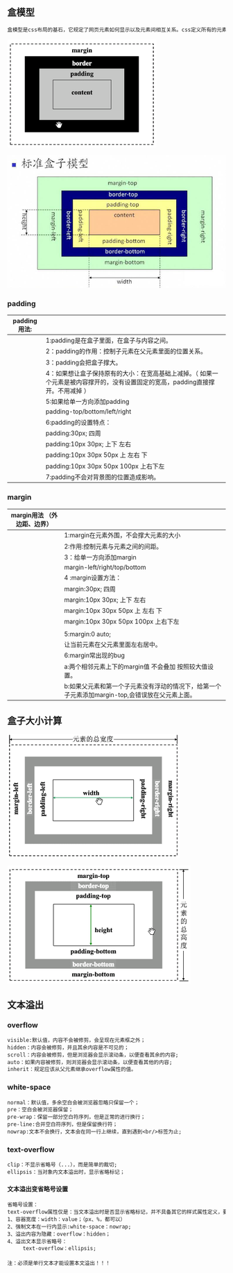 ## 盒模型

```txt
盒模型是css布局的基石，它规定了网页元素如何显示以及元素间相互关系。css定义所有的元素都可以拥有像盒子一样的外形和平面空间。即都包含内容区、补白（填充）、边框、边界(外边距)这就是盒模型。
```

![](./images/图片5.png)



![](./images/图片2.png)





### padding

| padding用法: |                                                              |
| :----------: | :----------------------------------------------------------- |
|              | 1:padding是在盒子里面，在盒子与内容之间。                    |
|              | 2：padding的作用：控制子元素在父元素里面的位置关系。         |
|              | 3：padding会把盒子撑大。                                     |
|              | 4：如果想让盒子保持原有的大小：在宽高基础上减掉。（ 如果一个元素是被内容撑开的，没有设置固定的宽高，padding直接撑开。不用减掉 ） |
|              | 5:如果给单一方向添加padding                                  |
|              | padding-top/bottom/left/right                                |
|              | 6:padding的设置特点：                                        |
|              | padding:30px;    四周                                        |
|              | padding:10px 30px;     上下     左右                         |
|              | padding:10px 30px 50px    上   左右    下                    |
|              | padding:10px 30px 50px 100px     上右下左                    |
|              | 7:padding不会对背景图的位置造成影响。                        |

### margin

| margin用法    （外边距、边界） |                                                              |
| ------------------------------ | ------------------------------------------------------------ |
|                                | 1:margin在元素外围，不会撑大元素的大小                       |
|                                | 2:作用:控制元素与元素之间的间距。                            |
|                                | 3：给单一方向添加margin                                      |
|                                | margin-left/right/top/bottom                                 |
|                                | 4 :margin设置方法：                                          |
|                                | margin:30px;    四周                                         |
|                                | margin:10px 30px;     上下     左右                          |
|                                | margin:10px 30px 50px    上   左右    下                     |
|                                | margin:10px 30px 50px 100px     上右下左                     |
|                                |                                                              |
|                                | 5:margin:0 auto;                                             |
|                                | 让当前元素在父元素里面左右居中。                             |
|                                | 6:margin常出现的bug                                          |
|                                | a:两个相邻元素上下的margin值 不会叠加 按照较大值设置。       |
|                                | b:如果父元素和第一个子元素没有浮动的情况下，给第一个子元素添加margin-top,会错误放在父元素上面。 |



## 盒子大小计算 

![](./images/图片3.png)

![](./images/图片4.png)



## 文本溢出

### overflow

```txt
visible:默认值，内容不会被修剪，会呈现在元素框之外；
hidden：内容会被修剪，并且其余内容是不可见的；
scroll：内容会被修剪，但是浏览器会显示滚动条，以便查看其余的内容;
auto：如果内容被修剪，则浏览器会显示滚动条，以便查看其他的内容;
inherit：规定应该从父元素继承overflow属性的值。
```



### white-space

```txt
normal：默认值，多余空白会被浏览器忽略只保留一个；
pre：空白会被浏览器保留；
pre-wrap：保留一部分空白符序列，但是正常的进行换行；
pre-line:合并空白符序列，但是保留换行符；
nowrap:文本不会换行，文本会在同一行上继续，直到遇到<br/>标签为止;
```



### text-overflow

```txt
clip：不显示省略号（...），而是简单的裁切;
ellipsis：当对象内文本溢出时，显示省略标记；
```





#### 文本溢出变省略号设置

```txt
省略号设置：
text-overflow属性仅是：当文本溢出时是否显示省略标记，并不具备其它的样式属性定义，要实现溢出时产生省略号的效果还需定义：
1、容器宽度：width：value；（px、%，都可以）
2、强制文本在一行内显示:white-space：nowrap;
3、溢出内容为隐藏：overflow：hidden；
4、溢出文本显示省略号：
     text-overflow：ellipsis;
                        
注：必须是单行文本才能设置本文溢出！！！
```


